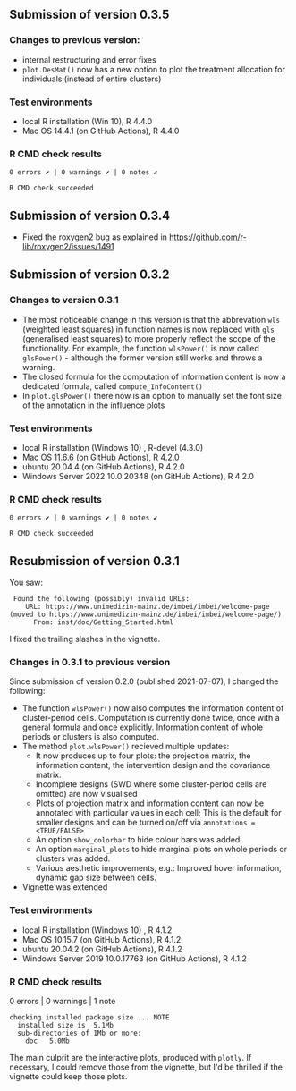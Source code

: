 
## Submission of version 0.3.5

### Changes to previous version:

* internal restructuring and error fixes
* `plot.DesMat()` now has a new option to plot the treatment allocation for individuals 
(instead of entire clusters)
 
 
### Test environments 

* local R installation (Win 10), R 4.4.0
* Mac OS 14.4.1 (on GitHub Actions), R 4.4.0

### R CMD check results

```
0 errors ✔ | 0 warnings ✔ | 0 notes ✔

R CMD check succeeded
```


## Submission of version 0.3.4 

* Fixed the roxygen2 bug as explained in https://github.com/r-lib/roxygen2/issues/1491 


## Submission of version 0.3.2

### Changes to version 0.3.1 

* The most noticeable change in this version is that the abbrevation `wls` 
(weighted least squares) in function names is now replaced with `gls`
(generalised least squares) to more properly reflect the scope of the functionality.
For example, the function `wlsPower()` is now called `glsPower()` - although the
former version still works and throws a warning. 
* The closed formula for the computation of information content is now a dedicated formula, 
called `compute_InfoContent()` 
* In `plot.glsPower()` there now is an option to manually set the font size of the
annotation in the influence plots


### Test environments

* local R installation (Windows 10) , R-devel (4.3.0)
* Mac OS 11.6.6 (on GitHub Actions), R 4.2.0
* ubuntu 20.04.4 (on GitHub Actions), R 4.2.0
* Windows Server 2022 10.0.20348 (on GitHub Actions), R 4.2.0

### R CMD check results

```
0 errors ✔ | 0 warnings ✔ | 0 notes ✔

R CMD check succeeded
```



## Resubmission of version 0.3.1

You saw:
```
 Found the following (possibly) invalid URLs:
    URL: https://www.unimedizin-mainz.de/imbei/imbei/welcome-page (moved to https://www.unimedizin-mainz.de/imbei/imbei/welcome-page/)
      From: inst/doc/Getting_Started.html 
```

I fixed the trailing slashes in the vignette. 

### Changes in 0.3.1 to previous version

Since submission of version 0.2.0 (published 2021-07-07), I changed the following:

* The function `wlsPower()` now also computes the information content of 
cluster-period cells. Computation is currently done twice, once with a general formula
and once explicitly. Information content of whole periods or clusters is also computed.
* The method `plot.wlsPower()` recieved multiple updates:
  * It now produces up to four plots: the projection matrix, 
  the information content, the intervention design and the covariance matrix.
  * Incomplete designs (SWD where some cluster-period cells are omitted) are now visualised
  * Plots of projection matrix and information content can now be annotated with particular values in each cell;
  This is the default for smaller designs and can be turned on/off via `annotations = <TRUE/FALSE>`
  * An option `show_colorbar` to hide colour bars was added
  * An option `marginal_plots` to hide marginal plots on whole periods or clusters was added.
  * Various aesthetic improvements, e.g.: Improved hover information, dynamic gap size between cells.
* Vignette was extended

### Test environments

* local R installation (Windows 10) , R 4.1.2
* Mac OS 10.15.7 (on GitHub Actions), R 4.1.2
* ubuntu 20.04.2 (on GitHub Actions), R 4.1.2
* Windows Server 2019 10.0.17763 (on GitHub Actions), R 4.1.2

### R CMD check results

0 errors | 0 warnings | 1 note

```
checking installed package size ... NOTE
  installed size is  5.1Mb
  sub-directories of 1Mb or more:
    doc   5.0Mb
```
The main culprit are the interactive plots, produced with `plotly`. If necessary, I
could remove those from the vignette, but I'd be thrilled if the vignette could keep those plots. 
